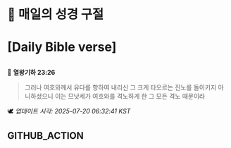 # 🙏 매일의 성경 구절
# [Daily Bible verse]
##
<!-- START_BIBLE_VERSE -->
📖 **열왕기하 23:26**
> 그러나 여호와께서 유다를 향하여 내리신 그 크게 타오르는 진노를 돌이키지 아니하셨으니 이는 므낫세가 여호와를 격노하게 한 그 모든 격노 때문이라

🕊️ _업데이트 시각: 2025-07-20 06:32:41 KST_
  <!-- END_BIBLE_VERSE -->
## GITHUB_ACTION
